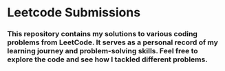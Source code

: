 # Leetcode Submissions

### This repository contains my solutions to various coding problems from LeetCode. It serves as a personal record of my learning journey and problem-solving skills. Feel free to explore the code and see how I tackled different problems.
